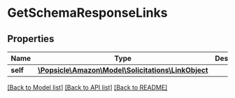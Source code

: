 # GetSchemaResponseLinks

## Properties
Name | Type | Description | Notes
------------ | ------------- | ------------- | -------------
**self** | [**\Popsicle\Amazon\Model\Solicitations\LinkObject**](LinkObject.md) |  | 

[[Back to Model list]](../../README.md#documentation-for-models) [[Back to API list]](../../README.md#documentation-for-api-endpoints) [[Back to README]](../../README.md)

